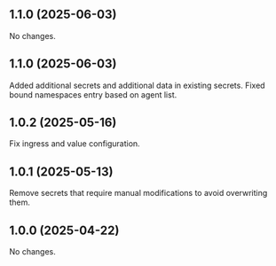 ## 1.1.0 (2025-06-03)

No changes.


## 1.1.0 (2025-06-03)

Added additional secrets and additional data in existing secrets.
Fixed bound namespaces entry based on agent list.

## 1.0.2 (2025-05-16)

Fix ingress and value configuration.

## 1.0.1 (2025-05-13)

Remove secrets that require manual modifications to avoid overwriting them. 

## 1.0.0 (2025-04-22)

No changes.

